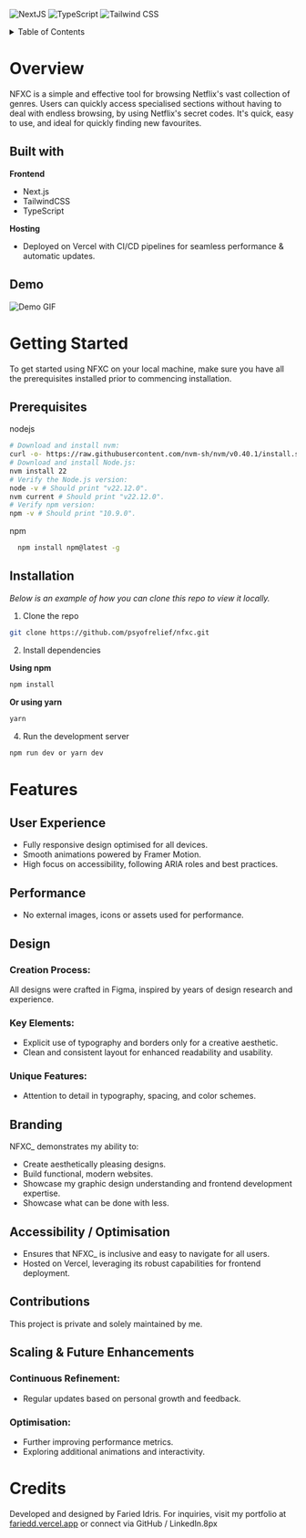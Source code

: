![NextJS](https://img.shields.io/badge/next.js-000000?style=for-the-badge&logo=nextdotjs&logoColor=white)
![TypeScript](https://img.shields.io/badge/TypeScript-3178C6?style=for-the-badge&logo=typescript&logoColor=white)
![Tailwind CSS](https://img.shields.io/badge/Tailwind_CSS-38B2AC?style=for-the-badge&logo=tailwind-css&logoColor=white)

<!-- TABLE OF CONTENTS -->
<details>
  <summary>Table of Contents</summary>
  <ol>
    <li>
      <a href="#overview">Overview</a>
      <ul>
        <li><a href="#built-with">Built With</a></li>
         <li><a href="#demo">Demo</a></li>
      </ul>
    </li>
    <li>
      <a href="#getting-started">Getting Started</a>
      <ul>
        <li><a href="#prerequisites">Prerequisites</a></li>
        <li><a href="#installation">Installation</a></li>
      </ul>
    </li>
    <li>
      <a href="#features">Features</a>
      <ul>
         <li><a href="#user-experience">User Experience</a></li>
          <li><a href="#performance">Performance</a></li>
      </ul>
    </li>
    <li><a href="#design">Design</a></li>
    <li><a href="#branding">Branding</a></li>
    <li><a href="#accessibility--optimisation">Accessibility / Optimisation</a></li>
    <li><a href="#contributions">Contributions</a></li>
    <li><a href="#scaling--future-enhancements">Scaling & Future Enhancements</a></li>
    <li><a href="#credits">Credits</a></li>
  </ol>
</details>

# Overview

NFXC is a simple and effective tool for browsing Netflix's vast collection of genres. Users can quickly access specialised sections without having to deal with endless browsing, by using Netflix's secret codes. It's quick, easy to use, and ideal for quickly finding new favourites.

## Built with

**Frontend**

- Next.js
- TailwindCSS
- TypeScript

**Hosting**

- Deployed on Vercel with CI/CD pipelines for seamless performance & automatic updates.

## Demo

![Demo GIF](https://i.giphy.com/media/v1.Y2lkPTc5MGI3NjExZzdwd3FtNWJjbTBrZG9seHlvdnJmOWk4cHBvOHF3dWxtdDhlanZ3ZSZlcD12MV9pbnRlcm5hbF9naWZfYnlfaWQmY3Q9Zw/6Z3FA7EOg7WT0JdxLj/giphy.gif)

# Getting Started

To get started using NFXC on your local machine, make sure you have all the prerequisites installed prior to commencing installation.

## Prerequisites

nodejs

```sh
# Download and install nvm:
curl -o- https://raw.githubusercontent.com/nvm-sh/nvm/v0.40.1/install.sh | bash
# Download and install Node.js:
nvm install 22
# Verify the Node.js version:
node -v # Should print "v22.12.0".
nvm current # Should print "v22.12.0".
# Verify npm version:
npm -v # Should print "10.9.0".
```

npm

```sh
  npm install npm@latest -g
```

## Installation

_Below is an example of how you can clone this repo to view it locally._

1. Clone the repo

```sh
git clone https://github.com/psyofrelief/nfxc.git
```

2. Install dependencies

**Using npm**

```sh
npm install
```

**Or using yarn**

```sh
yarn
```

4. Run the development server

```bash
npm run dev or yarn dev
```

# Features

## User Experience

- Fully responsive design optimised for all devices.
- Smooth animations powered by Framer Motion.
- High focus on accessibility, following ARIA roles and best practices.

## Performance

- No external images, icons or assets used for performance.

## Design

### Creation Process:

All designs were crafted in Figma, inspired by years of design research and experience.

### Key Elements:

- Explicit use of typography and borders only for a creative aesthetic.
- Clean and consistent layout for enhanced readability and usability.

### Unique Features:

- Attention to detail in typography, spacing, and color schemes.

## Branding

NFXC\_ demonstrates my ability to:

- Create aesthetically pleasing designs.
- Build functional, modern websites.
- Showcase my graphic design understanding and frontend development expertise.
- Showcase what can be done with less.

## Accessibility / Optimisation

- Ensures that NFXC\_ is inclusive and easy to navigate for all users.
- Hosted on Vercel, leveraging its robust capabilities for frontend deployment.

## Contributions

This project is private and solely maintained by me.

## Scaling & Future Enhancements

### Continuous Refinement:

- Regular updates based on personal growth and feedback.

### Optimisation:

- Further improving performance metrics.
- Exploring additional animations and interactivity.

# Credits

Developed and designed by Faried Idris.
For inquiries, visit my portfolio at [fariedd.vercel.app](https://faried.vercel.app) or connect via GitHub / LinkedIn.8px
